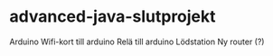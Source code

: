 # advanced-java-slutprojekt


Arduino
Wifi-kort till arduino
Relä till arduino
Lödstation
Ny router (?)
